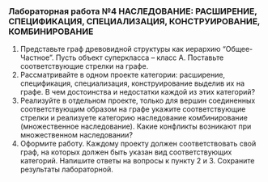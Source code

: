 ### Лабораторная работа №4 НАСЛЕДОВАНИЕ: РАСШИРЕНИЕ, СПЕЦИФИКАЦИЯ, СПЕЦИАЛИЗАЦИЯ, КОНСТРУИРОВАНИЕ, КОМБИНИРОВАНИЕ 

1. Представьте граф древовидной структуры как иерархию “Общее-Частное”. Пусть  объект суперкласса – класс А. Поставьте соответствующие стрелки на графе.  
2. Рассматривайте в одном проекте категории: расширение, cпецификация, cпециализация, конструирование выделив их на графе.  В чем   достоинства и недостатки  каждой из этих категорий?  
3. Реализуйте в отдельном проекте, только для вершин соединенных соответствующим образом на графе укажите соответствующие стрелки и реализуете категорию наследование комбинирование (множественное наследование). Какие конфликты возникают при множественном наследовании?  
4. Оформите работу. Каждому проекту  должен соответствовать  свой граф, на которых должен быть указан вид соответствующих категорий.  Напишите ответы на вопросы к пункту 2 и 3. Сохраните результаты лабораторной.